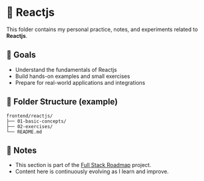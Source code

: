 # 📘 Reactjs

This folder contains my personal practice, notes, and experiments related to **Reactjs**.

## 🧠 Goals

- Understand the fundamentals of Reactjs
- Build hands-on examples and small exercises
- Prepare for real-world applications and integrations

## 📂 Folder Structure (example)

```
frontend/reactjs/
├── 01-basic-concepts/
├── 02-exercises/
└── README.md
```

## 📌 Notes

- This section is part of the [Full Stack Roadmap](../..) project.
- Content here is continuously evolving as I learn and improve.

